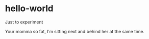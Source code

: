 # hello-world
Just to experiment

Your momma so fat, I'm sitting next and behind her at the same time.
